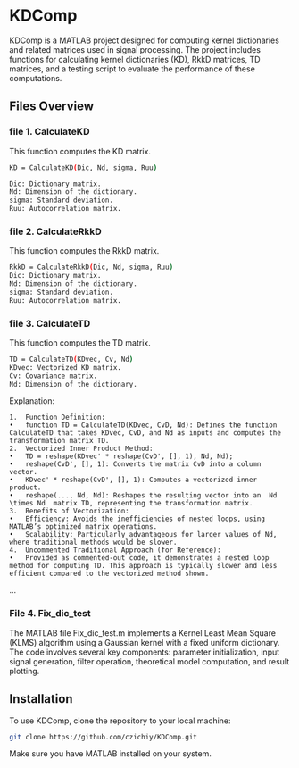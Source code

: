 # KDComp

KDComp is a MATLAB project designed for computing kernel dictionaries and related matrices used in signal processing. The project includes functions for calculating kernel dictionaries (KD), RkkD matrices, TD matrices, and a testing script to evaluate the performance of these computations.


## Files Overview

### file 1. CalculateKD

This function computes the KD matrix.  
```sh
KD = CalculateKD(Dic, Nd, sigma, Ruu)

Dic: Dictionary matrix.
Nd: Dimension of the dictionary.
sigma: Standard deviation.
Ruu: Autocorrelation matrix.
```
### file 2. CalculateRkkD

This function computes the RkkD matrix.  
```sh
RkkD = CalculateRkkD(Dic, Nd, sigma, Ruu)
Dic: Dictionary matrix.
Nd: Dimension of the dictionary.
sigma: Standard deviation.
Ruu: Autocorrelation matrix.
```
### file 3. CalculateTD

This function computes the TD matrix.
```sh
TD = CalculateTD(KDvec, Cv, Nd)
KDvec: Vectorized KD matrix.
Cv: Covariance matrix.
Nd: Dimension of the dictionary.
```
Explanation:

	1.	Function Definition:
	•	function TD = CalculateTD(KDvec, CvD, Nd): Defines the function CalculateTD that takes KDvec, CvD, and Nd as inputs and computes the transformation matrix TD.
	2.	Vectorized Inner Product Method:
	•	TD = reshape(KDvec' * reshape(CvD', [], 1), Nd, Nd);
	•	reshape(CvD', [], 1): Converts the matrix CvD into a column vector.
	•	KDvec' * reshape(CvD', [], 1): Computes a vectorized inner product.
	•	reshape(..., Nd, Nd): Reshapes the resulting vector into an  Nd \times Nd  matrix TD, representing the transformation matrix.
	3.	Benefits of Vectorization:
	•	Efficiency: Avoids the inefficiencies of nested loops, using MATLAB’s optimized matrix operations.
	•	Scalability: Particularly advantageous for larger values of Nd, where traditional methods would be slower.
	4.	Uncommented Traditional Approach (for Reference):
	•	Provided as commented-out code, it demonstrates a nested loop method for computing TD. This approach is typically slower and less efficient compared to the vectorized method shown.

...

### File 4. Fix_dic_test  

The MATLAB file Fix_dic_test.m implements a Kernel Least Mean Square (KLMS) algorithm using a Gaussian kernel with a fixed uniform dictionary. The code involves several key components: parameter initialization, input signal generation, filter operation, theoretical model computation, and result plotting.


## Installation

To use KDComp, clone the repository to your local machine:

```sh
git clone https://github.com/czichiy/KDComp.git
```

Make sure you have MATLAB installed on your system.

